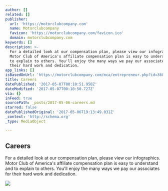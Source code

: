 ```yaml
---
author: []
related: []
publisher:
  url: 'https://motorclubcompany.com'
  name: Motorclubcompany
  favicon: 'https://motorclubcompany.com/favicon.ico'
  domain: motorclubcompany.com
keywords: []
description: >-
  For a detailed look at our compensation plan, please view our infographics.
  Motor Club of America's affiliate compensation plan is easy to understand and
  to explain to others. You'll enjoy the many ways we pay our associates for
  their hard work and dedication.
app_links: []
isBasedOnUrl: 'https://motorclubcompany.com/mca/entrepreneur.php?id=360marketing'
title: Careers
datePublished: '2017-05-07T00:10:51.950Z'
dateModified: '2017-05-07T00:10:50.727Z'
via: {}
inFeed: true
sourcePath: _posts/2017-05-06-careers.md
starred: false
datePublishedOriginal: '2017-05-06T19:13:49.031Z'
_context: 'http://schema.org'
_type: MediaObject

---
```

<article style=""><h1>Careers</h1><p>For a detailed look at our compensation plan, please view our infographics. Motor Club of America's affiliate compensation plan is easy to understand and to explain to others. You'll enjoy the many ways we pay our associates for their hard work and dedication.</p><img src="https://static-pixelperfectphot1.netdna-ssl.com/images/compme.jpg" /></article>